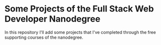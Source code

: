 # Some Projects of the Full Stack Web Developer Nanodegree
In this repository I'll add some projects that I've completed through the free supporting courses of the nanodegree.
